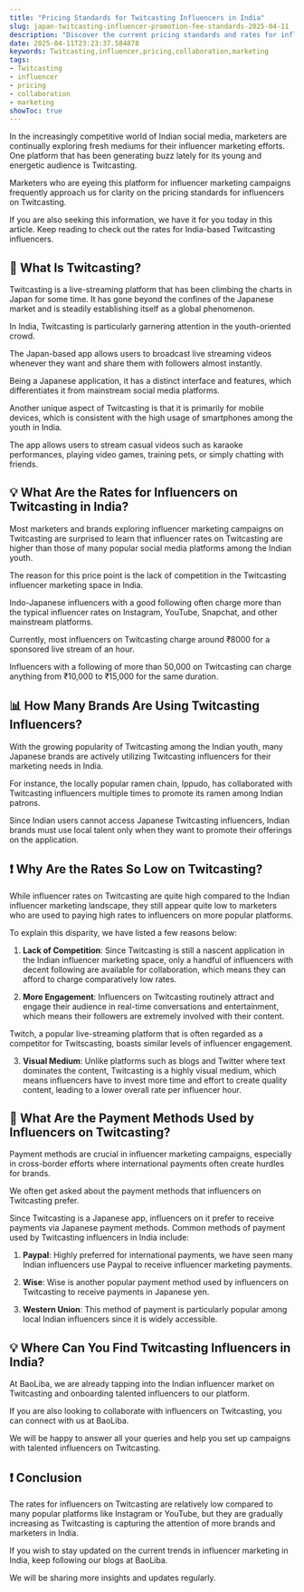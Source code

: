 ```yaml
---
title: "Pricing Standards for Twitcasting Influencers in India"
slug: japan-twitcasting-influencer-promotion-fee-standards-2025-04-11
description: "Discover the current pricing standards and rates for influencers marketing on Twitcasting."
date: 2025-04-11T23:23:37.584878
keywords: Twitcasting,influencer,pricing,collaboration,marketing
tags:
- Twitcasting
- influencer
- pricing
- collaboration
- marketing
showToc: true
---
```


In the increasingly competitive world of Indian social media, marketers are continually exploring fresh mediums for their influencer marketing efforts. One platform that has been generating buzz lately for its young and energetic audience is Twitcasting. 

Marketers who are eyeing this platform for influencer marketing campaigns frequently approach us for clarity on the pricing standards for influencers on Twitcasting. 

If you are also seeking this information, we have it for you today in this article. Keep reading to check out the rates for India-based Twitcasting influencers.


## 📢 What Is Twitcasting?

Twitcasting is a live-streaming platform that has been climbing the charts in Japan for some time. It has gone beyond the confines of the Japanese market and is steadily establishing itself as a global phenomenon. 

In India, Twitcasting is particularly garnering attention in the youth-oriented crowd. 

The Japan-based app allows users to broadcast live streaming videos whenever they want and share them with followers almost instantly. 

Being a Japanese application, it has a distinct interface and features, which differentiates it from mainstream social media platforms.

Another unique aspect of Twitcasting is that it is primarily for mobile devices, which is consistent with the high usage of smartphones among the youth in India.

The app allows users to stream casual videos such as karaoke performances, playing video games, training pets, or simply chatting with friends.


## 💡 What Are the Rates for Influencers on Twitcasting in India?

Most marketers and brands exploring influencer marketing campaigns on Twitcasting are surprised to learn that influencer rates on Twitcasting are higher than those of many popular social media platforms among the Indian youth.

The reason for this price point is the lack of competition in the Twitcasting influencer marketing space in India. 

Indo-Japanese influencers with a good following often charge more than the typical influencer rates on Instagram, YouTube, Snapchat, and other mainstream platforms.

Currently, most influencers on Twitcasting charge around ₹8000 for a sponsored live stream of an hour. 

Influencers with a following of more than 50,000 on Twitcasting can charge anything from ₹10,000 to ₹15,000 for the same duration.


## 📊 How Many Brands Are Using Twitcasting Influencers?

With the growing popularity of Twitcasting among the Indian youth, many Japanese brands are actively utilizing Twitcasting influencers for their marketing needs in India.

For instance, the locally popular ramen chain, Ippudo, has collaborated with Twitcasting influencers multiple times to promote its ramen among Indian patrons.

Since Indian users cannot access Japanese Twitcasting influencers, Indian brands must use local talent only when they want to promote their offerings on the application. 


## ❗ Why Are the Rates So Low on Twitcasting? 

While influencer rates on Twitcasting are quite high compared to the Indian influencer marketing landscape, they still appear quite low to marketers who are used to paying high rates to influencers on more popular platforms.

To explain this disparity, we have listed a few reasons below:

1. **Lack of Competition**: Since Twitcasting is still a nascent application in the Indian influencer marketing space, only a handful of influencers with decent following are available for collaboration, which means they can afford to charge comparatively low rates.

2. **More Engagement**: Influencers on Twitcasting routinely attract and engage their audience in real-time conversations and entertainment, which means their followers are extremely involved with their content.

Twitch, a popular live-streaming platform that is often regarded as a competitor for Twitscasting, boasts similar levels of influencer engagement. 

3. **Visual Medium**: Unlike platforms such as blogs and Twitter where text dominates the content, Twitcasting is a highly visual medium, which means influencers have to invest more time and effort to create quality content, leading to a lower overall rate per influencer hour.


## 📢 What Are the Payment Methods Used by Influencers on Twitcasting?

Payment methods are crucial in influencer marketing campaigns, especially in cross-border efforts where international payments often create hurdles for brands.

We often get asked about the payment methods that influencers on Twitcasting prefer.

Since Twitcasting is a Japanese app, influencers on it prefer to receive payments via Japanese payment methods. Common methods of payment used by Twitcasting influencers in India include:

1. **Paypal**: Highly preferred for international payments, we have seen many Indian influencers use Paypal to receive influencer marketing payments.

2. **Wise**: Wise is another popular payment method used by influencers on Twitcasting to receive payments in Japanese yen.
 
3. **Western Union**: This method of payment is particularly popular among local Indian influencers since it is widely accessible. 
 

## 💡 Where Can You Find Twitcasting Influencers in India? 

At BaoLiba, we are already tapping into the Indian influencer market on Twitcasting and onboarding talented influencers to our platform.

If you are also looking to collaborate with influencers on Twitcasting, you can connect with us at BaoLiba. 

We will be happy to answer all your queries and help you set up campaigns with talented influencers on Twitcasting. 


## ❗ Conclusion 

The rates for influencers on Twitcasting are relatively low compared to many popular platforms like Instagram or YouTube, but they are gradually increasing as Twitcasting is capturing the attention of more brands and marketers in India.

If you wish to stay updated on the current trends in influencer marketing in India, keep following our blogs at BaoLiba. 

We will be sharing more insights and updates regularly.